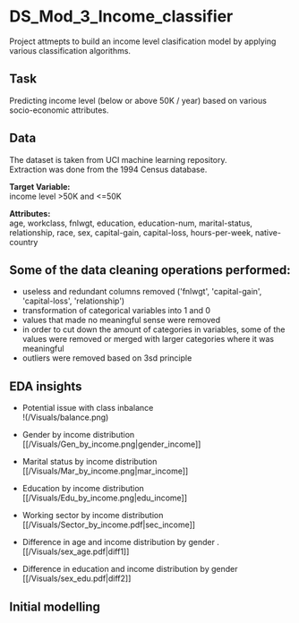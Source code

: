 # DS_Mod_3_Income_classifier
Project attmepts to build an income level clasification model by applying various classification algorithms.  

## Task
Predicting income level (below or above 50K / year) based on various socio-economic attributes.  

## Data
The dataset is taken from UCI machine learning repository.  
Extraction was done from the 1994 Census database.  

**Target Variable:**  
income level >50K and <=50K

**Attributes:**  
age, workclass, fnlwgt, education, education-num, marital-status, relationship, race, sex, capital-gain, capital-loss, hours-per-week, native-country

## Some of the data cleaning operations performed:
* useless and redundant columns removed ('fnlwgt', 'capital-gain', 'capital-loss', 'relationship')
* transformation of categorical variables into 1 and 0
* values that made no meaningful sense were removed
* in order to cut down the amount of categories in variables, some of the values were removed or merged with larger categories where it was meaningful 
* outliers were removed based on 3sd principle

## EDA insights
* Potential issue with class inbalance  
!(/Visuals/balance.png)

* Gender by income distribution
[[/Visuals/Gen_by_income.png|gender_income]]  

* Marital status by income distribution
[[/Visuals/Mar_by_income.png|mar_income]]  

* Education by income distribution
[[/Visuals/Edu_by_income.png|edu_income]]  

* Working sector by income distribution
[[/Visuals/Sector_by_income.pdf|sec_income]]  

* Difference in age and income distribution by gender . 
[[/Visuals/sex_age.pdf|diff1]]  

* Difference in education and income distribution by gender  
[[/Visuals/sex_edu.pdf|diff2]]  

## Initial modelling  


